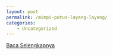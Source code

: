 ```yaml
---
layout: post
permalink: /mimpi-putus-layang-layang/
categories:
    - Uncategorized
---
```


[Baca Selengkapnya](/07)